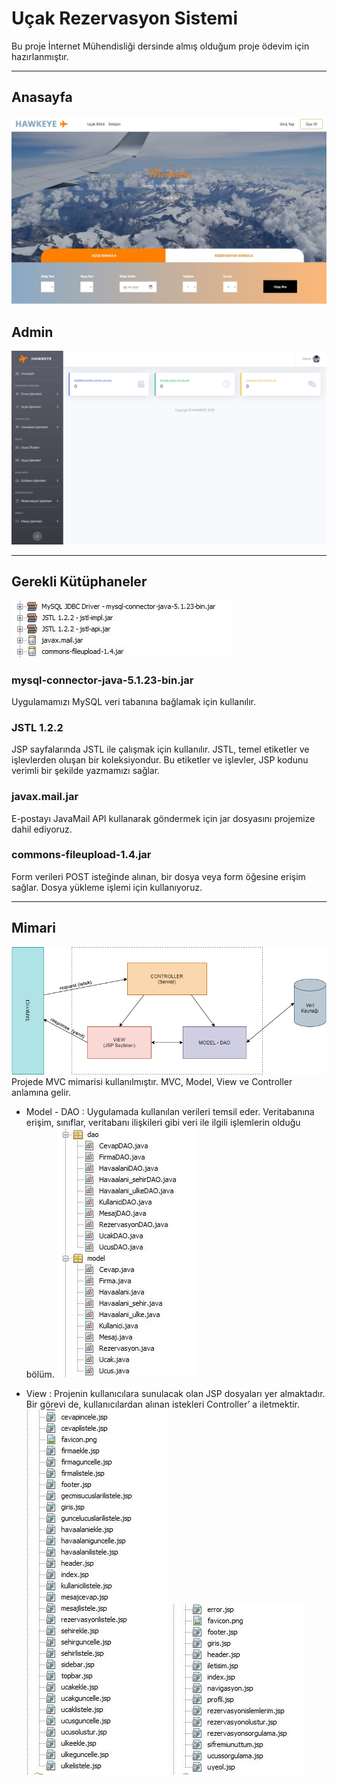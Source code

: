 # Uçak Rezervasyon Sistemi
Bu proje İnternet Mühendisliği dersinde almış olduğum proje ödevim için hazırlanmıştır. 

---

## Anasayfa
![](./README/anasayfa.jpg)

## Admin
![](./README/admin.jpg)

---

## Gerekli Kütüphaneler
![](./README/kutuphaneler.JPG)

### mysql-connector-java-5.1.23-bin.jar
Uygulamamızı MySQL veri tabanına bağlamak için kullanılır.

### JSTL 1.2.2
JSP sayfalarında JSTL ile çalışmak için kullanılır. JSTL, temel etiketler ve işlevlerden oluşan bir koleksiyondur. Bu etiketler ve işlevler, JSP kodunu verimli bir şekilde yazmamızı sağlar.

### javax.mail.jar
E-postayı JavaMail API kullanarak göndermek için jar dosyasını projemize dahil ediyoruz.

### commons-fileupload-1.4.jar
Form verileri POST isteğinde alınan, bir dosya veya form öğesine erişim sağlar. Dosya yükleme işlemi için kullanıyoruz.

---

## Mimari
![](./README/mimari.png)
Projede MVC mimarisi kullanılmıştır.
MVC, Model, View ve Controller anlamına gelir.

- Model - DAO : Uygulamada kullanılan verileri temsil eder. Veritabanına erişim, sınıflar, veritabanı ilişkileri gibi veri ile ilgili işlemlerin olduğu bölüm.
![](./README/model-dao.JPG)

- View : Projenin kullanıcılara sunulacak olan JSP dosyaları yer almaktadır. Bir görevi de, kullanıcılardan alınan istekleri Controller’ a iletmektir.
![](./README/admin-sayfa.JPG)
![](./README/kullanici-sayfa.JPG)
